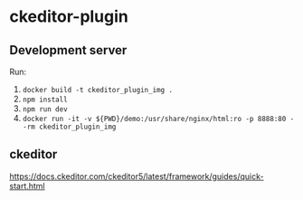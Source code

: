# ckeditor-plugin

## Development server

Run:

1. `docker build -t ckeditor_plugin_img .`
1. `npm install`
1. `npm run dev`
1. `docker run -it -v ${PWD}/demo:/usr/share/nginx/html:ro -p 8888:80 --rm ckeditor_plugin_img`

## ckeditor

https://docs.ckeditor.com/ckeditor5/latest/framework/guides/quick-start.html


